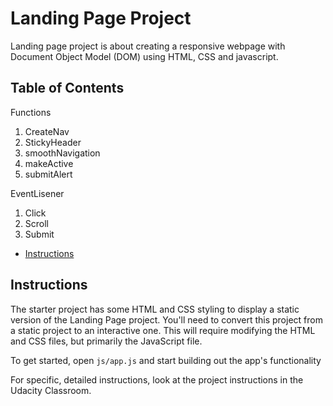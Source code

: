 # Landing Page Project
Landing page project is about creating a responsive webpage with Document Object Model (DOM) using HTML, CSS and javascript.

## Table of Contents
Functions
1. CreateNav
2. StickyHeader
3. smoothNavigation
4. makeActive
5. submitAlert

EventLisener
1. Click
2. Scroll
3. Submit

* [Instructions](#instructions)

## Instructions

The starter project has some HTML and CSS styling to display a static version of the Landing Page project. You'll need to convert this project from a static project to an interactive one. This will require modifying the HTML and CSS files, but primarily the JavaScript file.

To get started, open `js/app.js` and start building out the app's functionality

For specific, detailed instructions, look at the project instructions in the Udacity Classroom.

